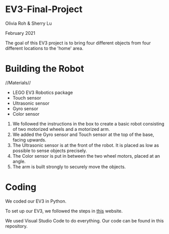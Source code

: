 # EV3-Final-Project
Olivia Roh & Sherry Lu

February 2021

The goal of this EV3 project is to bring four different objects from four different locations to the 'home' area.

# Building the Robot

//Materials//
- LEGO EV3 Robotics package
- Touch sensor
- Ultrasonic sensor
- Gyro sensor
- Color sensor

1. We followed the instructions in the box to create a basic robot consisting of two motorized wheels and a motorized arm.
2. We added the Gyro sensor and Touch sensor at the top of the base, facing upwards.
3. The Ultrasonic sensor is at the front of the robot. It is placed as low as possible to sense objects precisely.
4. The Color sensor is put in between the two wheel motors, placed at an angle.
5. The arm is built strongly to securely move the objects.

# Coding
We coded our EV3 in Python.

To set up our EV3, we followed the steps in [this](https://education.lego.com/en-us/product-resources/mindstorms-ev3/teacher-resources/python-for-ev3) website.

We used Visual Studio Code to do everything.
Our code can be found in this repository.
